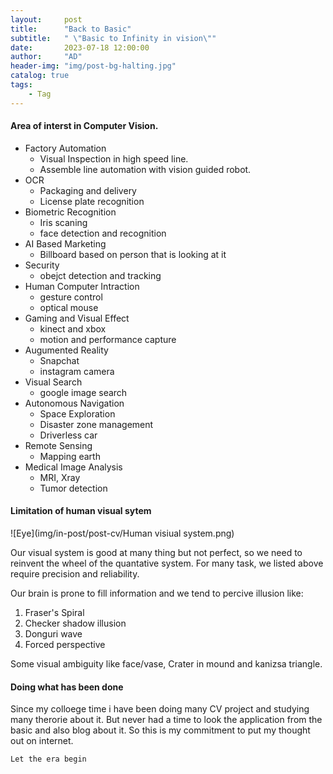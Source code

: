 ```yaml
---
layout:     post
title:      "Back to Basic"
subtitle:   " \"Basic to Infinity in vision\""
date:       2023-07-18 12:00:00
author:     "AD"
header-img: "img/post-bg-halting.jpg"
catalog: true
tags:
    - Tag
---
```

#### Area of interst in Computer Vision.

* Factory Automation 
  * Visual Inspection in high speed line.
  * Assemble line automation with vision guided robot.
* OCR
  * Packaging and delivery 
  * License plate recognition
* Biometric Recognition
  * Iris scaning
  * face detection and recognition
* AI Based Marketing
  * Billboard based on person that is looking at it
* Security
  * obejct detection and tracking
* Human Computer Intraction
  * gesture control
  * optical mouse
* Gaming and Visual Effect 
  * kinect and xbox
  * motion and performance capture
* Augumented Reality
  * Snapchat 
  * instagram camera
* Visual Search
  * google image search
* Autonomous Navigation
  * Space Exploration 
  * Disaster zone management 
  * Driverless car
* Remote Sensing
  * Mapping earth
* Medical Image Analysis
  * MRI, Xray
  * Tumor detection

#### Limitation of human visual sytem

![Eye](img/in-post/post-cv/Human visiual system.png)

Our visual system is good at many thing but not perfect, so we need to reinvent the wheel of the quantative system. For many task, we listed above require precision and reliability.

Our brain is prone to fill information and we tend to percive illusion like:
1. Fraser's Spiral
2. Checker shadow illusion
3. Donguri wave
4. Forced perspective

Some visual ambiguity like face/vase, Crater in mound and kanizsa triangle.

#### Doing what has been done

Since my colloege time i have been doing many CV project and studying many therorie about it. But never had a time to look the application from the basic and also blog about it. So this is my commitment to put my thought out on internet. 

`Let the era begin`